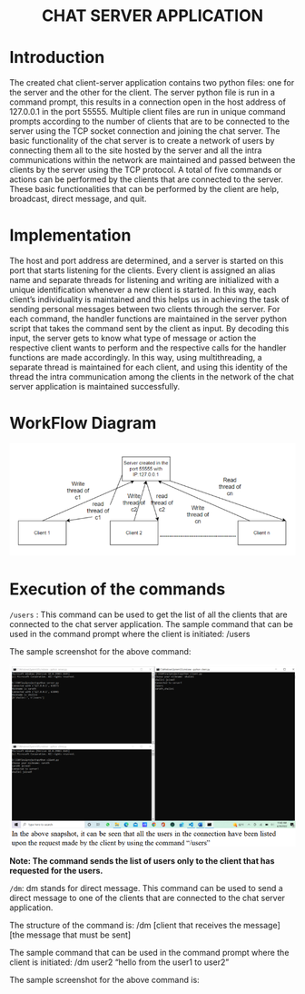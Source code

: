 <h1 align = "center">
CHAT SERVER APPLICATION
</h1>

# Introduction
The created chat client-server application contains two python files: one for the server and the other for the client. The server python file is run in a command prompt, this results in a connection open in the host address of 127.0.0.1 in the port 55555. Multiple client files are run in unique command prompts according to the number of clients that are to be connected to the server using the TCP socket connection and joining the chat server. The basic functionality of the chat server is to create a network of users by connecting them all to the site hosted by the server and all the intra communications within the network are maintained and passed between the clients by the server using the TCP protocol. A total of five commands or actions can be performed by the clients that are connected to the server. These basic functionalities that can be performed by the client are help, broadcast, direct message, and quit.

# Implementation
The host and port address are determined, and a server is started on this port that starts listening for the clients. Every client is assigned an alias name and separate threads for listening and writing are initialized with a unique identification whenever a new client is started. In this way, each client’s individuality is maintained and this helps us in achieving the task of sending personal messages between two clients through the server. For each command, the handler functions are maintained in the server python script that takes the command sent by the client as input. By decoding this input, the server gets to know what type of message or action the respective client wants to perform and the respective calls for the handler functions are made accordingly. In this way, using multithreading, a separate thread is maintained for each client, and using this identity of the thread the intra communication among the clients in the network of the chat server application is maintained successfully.

# WorkFlow Diagram
<img src = "https://github.com/shaalni01/Chat-Server-Application/blob/main/assets/Workflow%20Diagram.png" />

# Execution of the commands
`/users` : This command can be used to get the list of all the clients that are connected to the chat server application.
The sample command that can be used in the command prompt where the client is initiated:
/users

The sample screenshot for the above command:

<img src = "https://github.com/shaalni01/Chat-Server-Application/blob/main/assets/Users%20Command%20Execution.png" />

**Note: The command sends the list of users only to the client that has requested for the users.**

`/dm`: dm stands for direct message. This command can be used to send a direct message to one of the clients that are connected to the chat server application.

The structure of the command is:
/dm [client that receives the message] [the message that must be sent]

The sample command that can be used in the command prompt where the client is initiated:
/dm user2 “hello from the user1 to user2”

The sample screenshot for the above command is:



